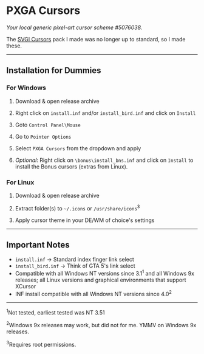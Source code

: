 # PXGA Cursors

_Your local generic pixel-art cursor scheme #5076038._

The [SVGI Cursors](https://github.com/TheWindowsPro98/SVGI-Cursors) pack I made was no longer up to standard, so I made these.

<hr>

## Installation for Dummies

### For Windows

1. Download & open release archive

2. Right click on `install.inf` and/or `install_bird.inf` and click on `Install`

3. Goto `Control Panel\Mouse`

4. Go to `Pointer Options`
 
5. Select `PXGA Cursors` from the dropdown and apply

6. *Optional*: Right click on `\bonus\install_bns.inf` and click on `Install` to install the Bonus cursors (extras from Linux).

### For Linux

1. Download & open release archive

2. Extract folder(s) to `~/.icons` or `/usr/share/icons`<sup>3</sup>

3. Apply cursor theme in your DE/WM of choice's settings

<hr>

## Important Notes

- `install.inf` -> Standard index finger link select
- `install_bird.inf` -> Think of GTA 5's link select
- Compatible with all Windows NT versions since 3.1<sup>1</sup> and all Windows 9x releases; all Linux versions and graphical environments that support XCursor
- INF install compatible with all Windows NT versions since 4.0<sup>2</sup>

<hr>

<sup>1</sup>Not tested, earliest tested was NT 3.51

<sup>2</sup>Windows 9x releases may work, but did not for me. YMMV on Windows 9x releases.

<sup>3</sup>Requires root permissions.